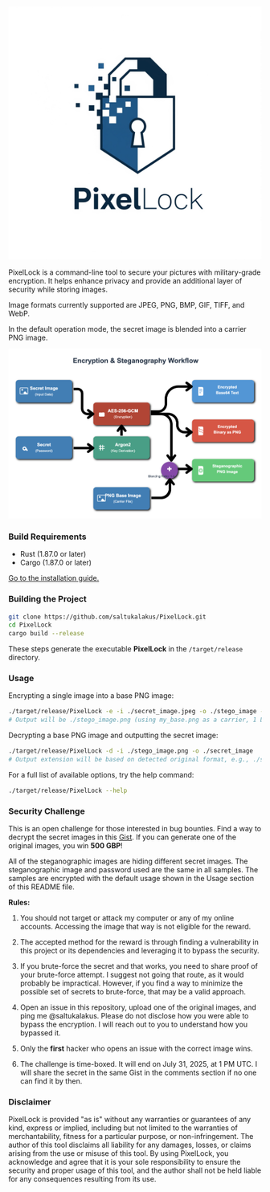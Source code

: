 ![PixelLock](https://github.com/saltukalakus/PixelLock/blob/main/PixelLock.jpeg)

PixelLock is a command-line tool to secure your pictures with military-grade encryption. It helps enhance privacy and provide an additional layer of security while storing images.

Image formats currently supported are JPEG, PNG, BMP, GIF, TIFF, and WebP. 

In the default operation mode, the secret image is blended into a carrier PNG image. 

![Flow](https://github.com/saltukalakus/PixelLock/blob/main/Flow.png)

### Build Requirements
- Rust (1.87.0 or later)
- Cargo (1.87.0 or later)

[Go to the installation guide.](https://www.rust-lang.org/learn/get-started)

### Building the Project

   ```bash
   git clone https://github.com/saltukalakus/PixelLock.git
   cd PixelLock
   cargo build --release
   ```

These steps generate the executable **PixelLock** in the `/target/release` directory.

### Usage

Encrypting a single image into a base PNG image:
```bash
./target/release/PixelLock -e -i ./secret_image.jpeg -o ./stego_image -b ./my_base.png
# Output will be ./stego_image.png (using my_base.png as a carrier, 1 LSB)
```

Decrypting a base PNG image and outputting the secret image:
```bash
./target/release/PixelLock -d -i ./stego_image.png -o ./secret_image
# Output extension will be based on detected original format, e.g., ./secret_image.jpeg
```
For a full list of available options, try the help command:

```bash
./target/release/PixelLock --help  
```

### Security Challenge

This is an open challenge for those interested in bug bounties. Find a way to decrypt the secret images in this [Gist](https://gist.github.com/saltukalakus/3ed86910ea2eee6c6e72f8def4c6017c). If you can generate one of the original images, you win **500 GBP**! 

All of the steganographic images are hiding different secret images. The steganographic image and password used are the same in all samples. The samples are encrypted with the default usage shown in the Usage section of this README file.

**Rules:**

1. You should not target or attack my computer or any of my online accounts. Accessing the image that way is not eligible for the reward.

2. The accepted method for the reward is through finding a vulnerability in this project or its dependencies and leveraging it to bypass the security. 

3. If you brute-force the secret and that works, you need to share proof of your brute-force attempt. I suggest not going that route, as it would probably be impractical. However, if you find a way to minimize the possible set of secrets to brute-force, that may be a valid approach.

4. Open an issue in this repository, upload one of the original images, and ping me @saltukalakus. Please do not disclose how you were able to bypass the encryption. I will reach out to you to understand how you bypassed it.

5. Only the **first** hacker who opens an issue with the correct image wins.

6. The challenge is time-boxed. It will end on July 31, 2025, at 1 PM UTC. I will share the secret in the same Gist in the comments section if no one can find it by then.

### Disclaimer 

PixelLock is provided "as is" without any warranties or guarantees of any kind, express or implied, including but not limited to the warranties of merchantability, fitness for a particular purpose, or non-infringement. The author of this tool disclaims all liability for any damages, losses, or claims arising from the use or misuse of this tool. By using PixelLock, you acknowledge and agree that it is your sole responsibility to ensure the security and proper usage of this tool, and the author shall not be held liable for any consequences resulting from its use.
